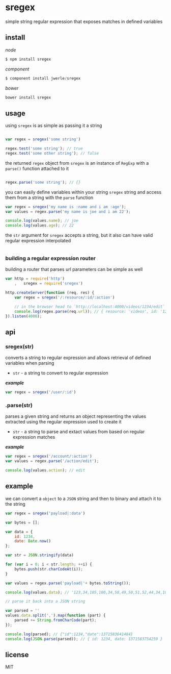 sregex
====

simple string regular expression that exposes matches in defined variables

## install

*node*

```js
$ npm install sregex
```

*component*

```js
$ component install jwerle/sregex
```

*bower*

```js
bower install sregex
```


## usage

using `sregex` is as simple as passing it a string

```js

var regex = sregex('some string')

regex.test('some string'); // true
regex.test('some other string'); // false
```

the returned `regex` object from `sregex` is an instance of `RegExp` with a `parse()` function attached to it

```js

regex.parse('some string'); // {}
```

you can easily define variables within your string `sregex` string and access them from a string with the `parse` function

```js
var regex = sregex('my name is :name and i am :age');
var values = regex.parse('my name is joe and i am 22');

console.log(values.name); // joe
console.log(values.age); // 22
```

the `str` argument for `sregex` accepts a string, but it also can have valid regular expression interpolated

```js

```

### building a regular expression router

building a router that parses url parameters can be simple as well

```js
var http = require('http')
	,	sregex = require('sregex')

http.createServer(function (req, res) {
	var regex = sregex('/:resource/:id/:action')

	// in the browser head to `http://localhost:4000/videos/1234/edit`
	console.log(regex.parse(req.url)); // { resource: 'videos', id: '1234', action: 'edit' }
}).listen(4000);
```

## api

### sregex(str)

converts a string to regular expression and allows retrieval of defined variables when parsing

* `str` - a string to convert to regular expression

***example***

```js
var regex = sregex('/user/:id')
```

### .parse(str)

parses a given string and returns an object representing the values extracted using the regular expression used to create it

* `str` - a string to parse and extact values from based on regular expression matches

***example***

```js
var regex = sregex('/account/:action')
var values = regex.parse('/action/edit');

console.log(values.action); // edit
```

## example 

we can convert a `object` to a `JSON` string and then to binary and attach it to the string

```js
var regex = sregex('payload|:data')

var bytes = [];

var data = {
	id: 1234,
	date: Date.now()
};

var str = JSON.stringify(data)

for (var i = 0; i < str.length; ++i) {
	bytes.push(str.charCodeAt(i));
}

var values = regex.parse('payload|'+ bytes.toString());

console.log(values.data); // '123,34,105,100,34,58,49,50,51,52,44,34,100,97,116,101,34,58,49,51,55,49,53,56,51,52,51,53,52,52,48,125'

// parse it back into a JSON string

var parsed = ''
values.data.split(',').map(function (part) {
	parsed += String.fromCharCode(part);
});

console.log(parsed); // {"id":1234,"date":1371583641484}
console.log(JSON.parse(parsed)); // { id: 1234, date: 1371583754259 }
```

## license

MIT